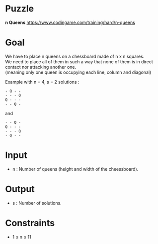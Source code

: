 # Puzzle
**n Queens** https://www.codingame.com/training/hard/n-queens

# Goal
We have to place n queens on a chessboard made of n x n squares.  
We need to place all of them in such a way that none of them is in direct contact nor attacking another one.  
(meaning only one queen is occupying each line, column and diagonal)  

Example with n = 4, s = 2 solutions :
```
- Q - -
- - - Q
Q - - -
- - Q -
```
and
```
- - Q -
Q - - -
- - - Q
- Q - -
```

# Input
* n : Number of queens (height and width of the cheessboard).

# Output
* s : Number of solutions.

# Constraints
* 1 ≤ n ≤ 11
